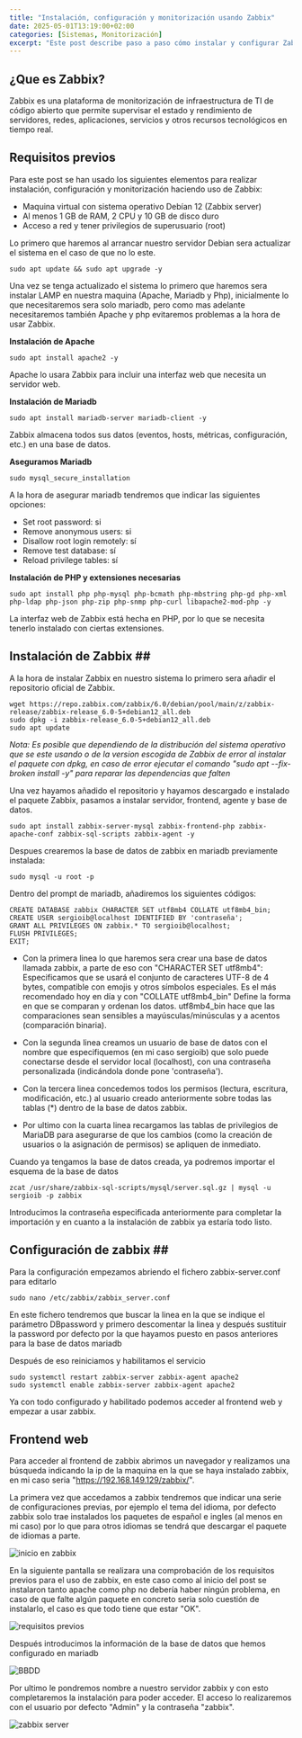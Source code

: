 ```yaml
---
title: "Instalación, configuración y monitorización usando Zabbix"
date: 2025-05-01T13:19:00+02:00
categories: [Sistemas, Monitorización]
excerpt: "Este post describe paso a paso cómo instalar y configurar Zabbix 6.0 LTS en una máquina virtual con Debian 12. Está pensado para crear un entorno de prácticas de monitorización que incluya carga simulada, agentes remotos, monitorización de logs, SNMP y dashboards personalizados."
---
```


## **¿Que es Zabbix?** ##

Zabbix es una plataforma de monitorización de infraestructura de TI de código abierto que permite supervisar el estado y rendimiento de servidores, redes, aplicaciones, servicios y otros recursos tecnológicos en tiempo real.

## **Requisitos previos** ##

Para este post se han usado los siguientes elementos para realizar instalación, configuración y monitorización haciendo uso de Zabbix:

* Maquina virtual con sistema operativo Debían 12 (Zabbix server)
* Al menos 1 GB de RAM, 2 CPU y 10 GB de disco duro 
* Acceso a red y tener privilegios de superusuario (root)

Lo primero que haremos al arrancar nuestro servidor Debian sera actualizar el sistema en el caso de que no lo este.

~~~
sudo apt update && sudo apt upgrade -y
~~~

Una vez se tenga actualizado el sistema lo primero que haremos sera instalar LAMP en nuestra maquina (Apache, Mariadb y Php), inicialmente lo que necesitaremos sera solo mariadb, pero como mas adelante necesitaremos también Apache y php evitaremos problemas a la hora de usar Zabbix.

**Instalación de Apache**

~~~
sudo apt install apache2 -y
~~~

Apache lo usara Zabbix para incluir una interfaz web que necesita un servidor web.

**Instalación de Mariadb**

~~~
sudo apt install mariadb-server mariadb-client -y
~~~

Zabbix almacena todos sus datos (eventos, hosts, métricas, configuración, etc.) en una base de datos.

**Aseguramos Mariadb**

~~~
sudo mysql_secure_installation
~~~

A la hora de asegurar mariadb tendremos que indicar las siguientes opciones:

* Set root password: si
* Remove anonymous users: si
* Disallow root login remotely: sí
* Remove test database: sí
* Reload privilege tables: sí

**Instalación de PHP y extensiones necesarias**

~~~
sudo apt install php php-mysql php-bcmath php-mbstring php-gd php-xml php-ldap php-json php-zip php-snmp php-curl libapache2-mod-php -y
~~~

La interfaz web de Zabbix está hecha en PHP, por lo que se necesita tenerlo instalado con ciertas extensiones.

## **Instalación de Zabbix** ## ##

A la hora de instalar Zabbix en nuestro sistema lo primero sera añadir el repositorio oficial de Zabbix.

~~~
wget https://repo.zabbix.com/zabbix/6.0/debian/pool/main/z/zabbix-release/zabbix-release_6.0-5+debian12_all.deb
sudo dpkg -i zabbix-release_6.0-5+debian12_all.deb
sudo apt update
~~~

*Nota: Es posible que dependiendo de la distribución del sistema operativo que se este usando o de la version escogida de Zabbix de error al instalar el paquete con dpkg, en caso de error ejecutar el comando "sudo apt --fix-broken install -y" para reparar las dependencias que falten* 


Una vez hayamos añadido el repositorio y hayamos descargado e instalado el paquete Zabbix, pasamos a instalar servidor, frontend, agente y base de datos.

~~~
sudo apt install zabbix-server-mysql zabbix-frontend-php zabbix-apache-conf zabbix-sql-scripts zabbix-agent -y
~~~

Despues crearemos la base de datos de zabbix en mariadb previamente instalada:

~~~
sudo mysql -u root -p
~~~

Dentro del prompt de mariadb, añadiremos los siguientes códigos:

~~~
CREATE DATABASE zabbix CHARACTER SET utf8mb4 COLLATE utf8mb4_bin;
CREATE USER sergioib@localhost IDENTIFIED BY 'contraseña';
GRANT ALL PRIVILEGES ON zabbix.* TO sergioib@localhost;
FLUSH PRIVILEGES;
EXIT;
~~~

* Con la primera linea lo que haremos sera crear una base de datos llamada zabbix, a parte de eso con "CHARACTER SET utf8mb4": Especificamos que se usará el conjunto de caracteres UTF-8 de 4 bytes, compatible con emojis y otros símbolos especiales. Es el más recomendado hoy en día y con "COLLATE utf8mb4_bin" Define la forma en que se comparan y ordenan los datos. utf8mb4_bin hace que las comparaciones sean sensibles a mayúsculas/minúsculas y a acentos (comparación binaria).

* Con la segunda linea creamos un usuario de base de datos con el nombre que especifiquemos (en mi caso sergioib) que solo puede conectarse desde el servidor local (localhost), con una contraseña personalizada (indicándola donde pone 'contraseña').

* Con la tercera linea concedemos todos los permisos (lectura, escritura, modificación, etc.) al usuario creado anteriormente sobre todas las tablas (*) dentro de la base de datos zabbix.

* Por ultimo con la cuarta linea recargamos las tablas de privilegios de MariaDB para asegurarse de que los cambios (como la creación de usuarios o la asignación de permisos) se apliquen de inmediato.

Cuando ya tengamos la base de datos creada, ya podremos importar el esquema de la base de datos

~~~
zcat /usr/share/zabbix-sql-scripts/mysql/server.sql.gz | mysql -u sergioib -p zabbix
~~~

Introducimos la contraseña especificada anteriormente para completar la importación y en cuanto a la instalación de zabbix ya estaría todo listo.

## **Configuración de zabbix** ## ##

Para la configuración empezamos abriendo el fichero zabbix-server.conf para editarlo

~~~
sudo nano /etc/zabbix/zabbix_server.conf
~~~

En este fichero tendremos que buscar la linea en la que se indique el parámetro DBpassword y primero descomentar la linea y después sustituir la password por defecto por la que hayamos puesto en pasos anteriores para la base de datos mariadb

Después de eso reiniciamos y habilitamos el servicio

~~~
sudo systemctl restart zabbix-server zabbix-agent apache2
sudo systemctl enable zabbix-server zabbix-agent apache2
~~~
Ya con todo configurado y habilitado podemos acceder al frontend web y empezar a usar zabbix.

## **Frontend web** ##

Para acceder al frontend de zabbix abrimos un navegador y realizamos una búsqueda indicando la ip de la maquina en la que se haya instalado zabbix, en mi caso seria "https://192.168.149.129/zabbix/".

La primera vez que accedamos a zabbix tendremos que indicar una serie de configuraciones previas, por ejemplo el tema del idioma, por defecto zabbix solo trae instalados los paquetes de español e ingles (al menos en mi caso) por lo que para otros idiomas se tendrá que descargar el paquete de idiomas a parte.

![inicio en zabbix](/images/Zabbix/zabbix1.PNG)

En la siguiente pantalla se realizara una comprobación de los requisitos previos para el uso de zabbix, en este caso como al inicio del post se instalaron tanto apache como php no debería haber ningún problema, en caso de que falte algún paquete en concreto seria solo cuestión de instalarlo, el caso es que todo tiene que estar "OK".

![requisitos previos](/images/Zabbix/zbbix_requisitos.PNG)

Después introducimos la información de la base de datos que hemos configurado en mariadb

![BBDD](/images/Zabbix/zabbix_bbdd.PNG)

Por ultimo le pondremos nombre a nuestro servidor zabbix y con esto completaremos la instalación para poder acceder. El acceso lo realizaremos con el usuario por defecto "Admin" y la contraseña "zabbix".

![zabbix server](/images/Zabbix/zabbix_server.PNG)